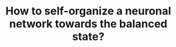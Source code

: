 ---
title: "How to self-organize a neuronal network towards the balanced state?"
collection: talks
type: conference
venue: "Bernstein Conference 2019, Berlin, Germany"
year: 2019
location: "Berlin, Germany"
website: ""
---
